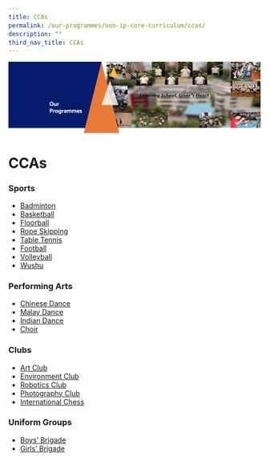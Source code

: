 ```yaml
---
title: CCAs
permalink: /our-programmes/non-ip-core-curriculum/ccas/
description: ""
third_nav_title: CCAs
---
```


![](/images/OurProgrammes1.png)

CCAs
====

### **Sports**
*  [Badminton](/non-ip-core-curriculum/CCAs/Badminton/)
*  [Basketball](/non-ip-core-curriculum/CCAs/Basketball/)
*  [Floorball](/non-ip-core-curriculum/CCAs/Floorball/)
*  [Rope Skipping](/non-ip-core-curriculum/CCAs/Rope-Skipping/)
*  [Table Tennis](/non-ip-core-curriculum/CCAs/Table-Tennis/)
*  [Football](/non-ip-core-curriculum/CCAs/Football/)
*  [Volleyball](/non-ip-core-curriculum/CCAs/Volleyball/)
*  [Wushu](/non-ip-core-curriculum/CCAs/Wushu-Club/)

### **Performing Arts**
*  [Chinese Dance](/non-ip-core-curriculum/CCAs/Chinese-Dance/)
*  [Malay Dance](/non-ip-core-curriculum/CCAs/Malay-Dance/)
*  [Indian Dance](/non-ip-core-curriculum/CCAs/Indian-Dance/)
*  [Choir](/non-ip-core-curriculum/CCAs/Choir/)

### **Clubs**
*  [Art Club](/non-ip-core-curriculum/CCAs/Art-Club/)
*  [Environment Club](/non-ip-core-curriculum/CCAs/Environment-Club/)
*  [Robotics Club](/non-ip-core-curriculum/CCAs/Robotics-Club/)
*  [Photography Club](/non-ip-core-curriculum/CCAs/Photography-Club/)
*  [International Chess](/non-ip-core-curriculum/CCAs/International-Chess/)

### **Uniform Groups**
*  [Boys’ Brigade](/non-ip-core-curriculum/CCAs/Boys-Brigade/)
*  [Girls’ Brigade](/non-ip-core-curriculum/CCAs/Girls-Brigade/)